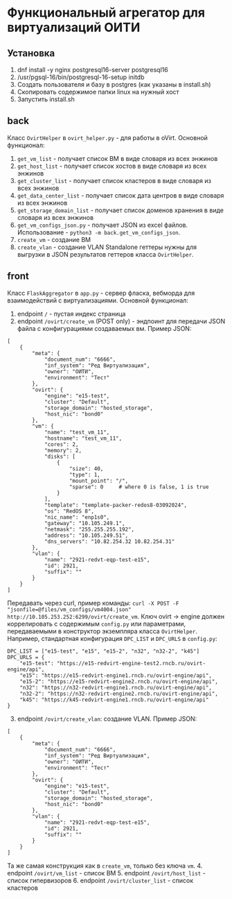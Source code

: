 # Функциональный агрегатор для виртуализаций ОИТИ
## Установка
1. dnf install -y nginx postgresql16-server postgresql16
2. /usr/pgsql-16/bin/postgresql-16-setup initdb
3. Создать пользователя и базу в postgres (как указаны в install.sh)
4. Скопировать содержимое папки linux на нужный хост
5. Запустить install.sh
## back
Класс `OvirtHelper` в `ovirt_helper.py` - для работы в oVirt. Основной функционал:
1. `get_vm_list` - получает список ВМ в виде словаря из всех энжинов
2. `get_host_list` - получает список хостов в виде словаря из всех энжинов
3. `get_cluster_list` - получает список кластеров в виде словаря из всех энжинов
4. `get_data_center_list` - получает список дата центров в виде словаря из всех энжинов
5. `get_storage_domain_list` - получает список доменов хранения в виде словаря из всех энжинов
6. `get_vm_configs_json.py` - получает JSON из excel файлов. Использование - `python3 -m back.get_vm_configs_json`.
4. `create_vm` - создание ВМ
5. `create_vlan` - создание VLAN
Standalone геттеры нужны для выгрузки в JSON результатов геттеров класса `OvirtHelper`.
## front
Класс `FlaskAggregator` в `app.py` - сервер фласка, вебморда для взаимодействий с виртуализациями. Основной функционал:
1. endpoint `/` - пустая индекс страница
2. endpoint `/ovirt/create_vm` (POST only) - эндпоинт для передачи JSON файла с конфигурациями создаваемых вм. Пример JSON:
```
[
    {
        "meta": {
            "document_num": "6666",
            "inf_system": "Ред Виртуализация",
            "owner": "ОИТИ",
            "environment": "Тест"
        },
        "ovirt": {
            "engine": "e15-test",
            "cluster": "Default",
            "storage_domain": "hosted_storage",
            "host_nic": "bond0"
        },
        "vm": {
            "name": "test_vm_11",
            "hostname": "test_vm_11",
            "cores": 2,
            "memory": 2,
            "disks": [
                {
                    "size": 40,
                    "type": 1,
                    "mount_point": "/",
                    "sparse": 0     # where 0 is false, 1 is true
                }
            ],
            "template": "template-packer-redos8-03092024",
            "os": "RedOS 8",
            "nic_name": "enp1s0",
            "gateway": "10.105.249.1",
            "netmask": "255.255.255.192",
            "address": "10.105.249.51",
            "dns_servers": "10.82.254.32 10.82.254.31"
        },
        "vlan": {
            "name": "2921-redvt-eqp-test-e15",
            "id": 2921,
            "suffix": ""
        }
    }
]
```
Передавать через curl, пример команды: `curl -X POST -F "jsonfile=@files/vm_configs/vm4004.json" http://10.105.253.252:6299/ovirt/create_vm`.
Ключ ovirt -> engine должен коррелировать с содержимым `config.py` или параметрами, передаваемыми в конструктор экземпляра класса `OvirtHelper`. 
Например, стандартная конфигурация `DPC_LIST` и `DPC_URLS` в `config.py`:
```
DPC_LIST = ["e15-test", "e15", "e15-2", "n32", "n32-2", "k45"]
DPC_URLS = {
    "e15-test": "https://e15-redvirt-engine-test2.rncb.ru/ovirt-engine/api",
    "e15": "https://e15-redvirt-engine1.rncb.ru/ovirt-engine/api",
    "e15-2": "https://e15-redvirt-engine2.rncb.ru/ovirt-engine/api",
    "n32": "https://n32-redvirt-engine1.rncb.ru/ovirt-engine/api",
    "n32-2": "https://n32-redvirt-engine2.rncb.ru/ovirt-engine/api",
    "k45": "https://k45-redvirt-engine1.rncb.ru/ovirt-engine/api"
}
```
3. endpoint `/ovirt/create_vlan`: создание VLAN. Пример JSON:
```
[
    {
        "meta": {
            "document_num": "6666",
            "inf_system": "Ред Виртуализация",
            "owner": "ОИТИ",
            "environment": "Тест"
        },
        "ovirt": {
            "engine": "e15-test",
            "cluster": "Default",
            "storage_domain": "hosted_storage",
            "host_nic": "bond0"
        },
        "vlan": {
            "name": "2921-redvt-eqp-test-e15",
            "id": 2921,
            "suffix": ""
        }
    }
]
```
Та же самая конструкция как в `create_vm`, только без ключа `vm`.
4. endpoint `/ovirt/vm_list` - список ВМ
5. endpoint `/ovirt/host_list` - список гипервизоров
6. endpoint `/ovirt/cluster_list` - список кластеров